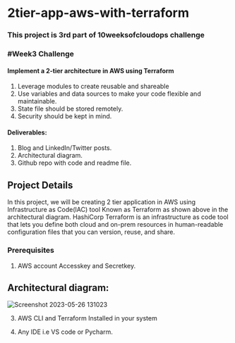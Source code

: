 # 2tier-app-aws-with-terraform
### This project is 3rd part of 10weeksofcloudops challenge

### #Week3 Challenge
#### Implement a 2-tier architecture in AWS using Terraform
1. Leverage modules to create reusable and shareable
2. Use variables and data sources to make your code flexible and maintainable.
3. State file should be stored remotely.
4. Security should be kept in mind.
#### Deliverables:
1. Blog and LinkedIn/Twitter posts.
2. Architectural diagram.
3. Github repo with code and readme file.
## Project Details

In this project, we will be creating 2 tier application in AWS using Infrastructure as Code(IAC) tool Known as Terraform as shown above in the architectural diagram. HashiCorp Terraform is an infrastructure as code tool that lets you define both cloud and on-prem resources in human-readable configuration files that you can version, reuse, and share.

### Prerequisites

1. AWS account Accesskey and Secretkey.

 ## Architectural diagram: 
![Screenshot 2023-05-26 131023](https://github.com/gopal1gupta/2tier-app-aws-with-terraform/assets/84216589/16a94d7e-e34d-4055-9547-e589f7887061)


3. AWS CLI and Terraform Installed in your system

4. Any IDE i.e VS code or Pycharm.



